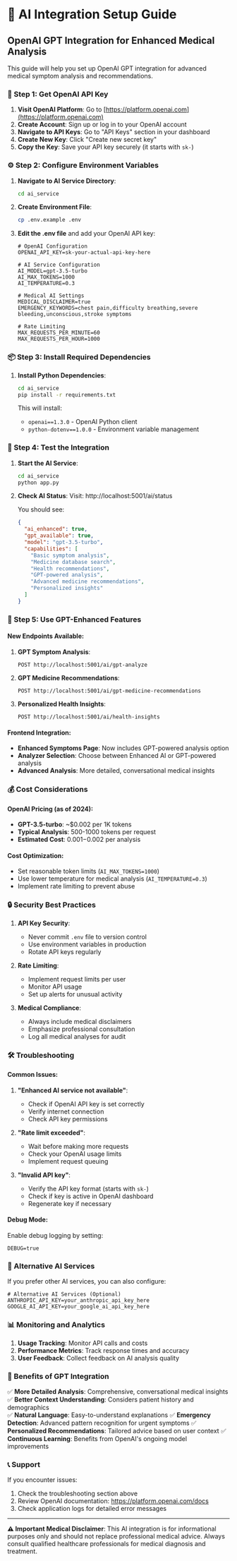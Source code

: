 # 🤖 AI Integration Setup Guide

## OpenAI GPT Integration for Enhanced Medical Analysis

This guide will help you set up OpenAI GPT integration for advanced medical symptom analysis and recommendations.

### 🔑 Step 1: Get OpenAI API Key

1. **Visit OpenAI Platform**: Go to [https://platform.openai.com](https://platform.openai.com)
2. **Create Account**: Sign up or log in to your OpenAI account
3. **Navigate to API Keys**: Go to "API Keys" section in your dashboard
4. **Create New Key**: Click "Create new secret key"
5. **Copy the Key**: Save your API key securely (it starts with `sk-`)

### ⚙️ Step 2: Configure Environment Variables

1. **Navigate to AI Service Directory**:
   ```bash
   cd ai_service
   ```

2. **Create Environment File**:
   ```bash
   cp .env.example .env
   ```

3. **Edit the .env file** and add your OpenAI API key:
   ```env
   # OpenAI Configuration
   OPENAI_API_KEY=sk-your-actual-api-key-here
   
   # AI Service Configuration
   AI_MODEL=gpt-3.5-turbo
   AI_MAX_TOKENS=1000
   AI_TEMPERATURE=0.3
   
   # Medical AI Settings
   MEDICAL_DISCLAIMER=true
   EMERGENCY_KEYWORDS=chest pain,difficulty breathing,severe bleeding,unconscious,stroke symptoms
   
   # Rate Limiting
   MAX_REQUESTS_PER_MINUTE=60
   MAX_REQUESTS_PER_HOUR=1000
   ```

### 📦 Step 3: Install Required Dependencies

1. **Install Python Dependencies**:
   ```bash
   cd ai_service
   pip install -r requirements.txt
   ```

   This will install:
   - `openai==1.3.0` - OpenAI Python client
   - `python-dotenv==1.0.0` - Environment variable management

### 🚀 Step 4: Test the Integration

1. **Start the AI Service**:
   ```bash
   cd ai_service
   python app.py
   ```

2. **Check AI Status**:
   Visit: http://localhost:5001/ai/status
   
   You should see:
   ```json
   {
     "ai_enhanced": true,
     "gpt_available": true,
     "model": "gpt-3.5-turbo",
     "capabilities": [
       "Basic symptom analysis",
       "Medicine database search", 
       "Health recommendations",
       "GPT-powered analysis",
       "Advanced medicine recommendations",
       "Personalized insights"
     ]
   }
   ```

### 🏥 Step 5: Use GPT-Enhanced Features

#### **New Endpoints Available:**

1. **GPT Symptom Analysis**:
   ```
   POST http://localhost:5001/ai/gpt-analyze
   ```
   
2. **GPT Medicine Recommendations**:
   ```
   POST http://localhost:5001/ai/gpt-medicine-recommendations
   ```
   
3. **Personalized Health Insights**:
   ```
   POST http://localhost:5001/ai/health-insights
   ```

#### **Frontend Integration:**

- **Enhanced Symptoms Page**: Now includes GPT-powered analysis option
- **Analyzer Selection**: Choose between Enhanced AI or GPT-powered analysis
- **Advanced Analysis**: More detailed, conversational medical insights

### 💰 Cost Considerations

#### **OpenAI Pricing (as of 2024)**:
- **GPT-3.5-turbo**: ~$0.002 per 1K tokens
- **Typical Analysis**: 500-1000 tokens per request
- **Estimated Cost**: $0.001-$0.002 per analysis

#### **Cost Optimization**:
- Set reasonable token limits (`AI_MAX_TOKENS=1000`)
- Use lower temperature for medical analysis (`AI_TEMPERATURE=0.3`)
- Implement rate limiting to prevent abuse

### 🔒 Security Best Practices

1. **API Key Security**:
   - Never commit `.env` file to version control
   - Use environment variables in production
   - Rotate API keys regularly

2. **Rate Limiting**:
   - Implement request limits per user
   - Monitor API usage
   - Set up alerts for unusual activity

3. **Medical Compliance**:
   - Always include medical disclaimers
   - Emphasize professional consultation
   - Log all medical analyses for audit

### 🛠️ Troubleshooting

#### **Common Issues:**

1. **"Enhanced AI service not available"**:
   - Check if OpenAI API key is set correctly
   - Verify internet connection
   - Check API key permissions

2. **"Rate limit exceeded"**:
   - Wait before making more requests
   - Check your OpenAI usage limits
   - Implement request queuing

3. **"Invalid API key"**:
   - Verify the API key format (starts with `sk-`)
   - Check if key is active in OpenAI dashboard
   - Regenerate key if necessary

#### **Debug Mode:**

Enable debug logging by setting:
```env
DEBUG=true
```

### 🔄 Alternative AI Services

If you prefer other AI services, you can also configure:

```env
# Alternative AI Services (Optional)
ANTHROPIC_API_KEY=your_anthropic_api_key_here
GOOGLE_AI_API_KEY=your_google_ai_api_key_here
```

### 📊 Monitoring and Analytics

1. **Usage Tracking**: Monitor API calls and costs
2. **Performance Metrics**: Track response times and accuracy
3. **User Feedback**: Collect feedback on AI analysis quality

### 🎯 Benefits of GPT Integration

✅ **More Detailed Analysis**: Comprehensive, conversational medical insights
✅ **Better Context Understanding**: Considers patient history and demographics  
✅ **Natural Language**: Easy-to-understand explanations
✅ **Emergency Detection**: Advanced pattern recognition for urgent symptoms
✅ **Personalized Recommendations**: Tailored advice based on user context
✅ **Continuous Learning**: Benefits from OpenAI's ongoing model improvements

### 📞 Support

If you encounter issues:
1. Check the troubleshooting section above
2. Review OpenAI documentation: https://platform.openai.com/docs
3. Check application logs for detailed error messages

---

**⚠️ Important Medical Disclaimer**: This AI integration is for informational purposes only and should not replace professional medical advice. Always consult qualified healthcare professionals for medical diagnosis and treatment.
